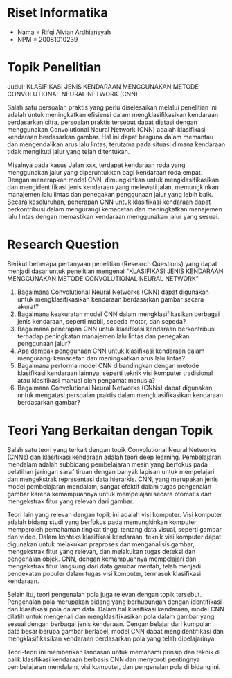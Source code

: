 # Riset Informatika

- Nama  = Rifqi Alvian Ardhiansyah
- NPM   = 20081010239

# Topik Penelitian
Judul: KLASIFIKASI JENIS KENDARAAN MENGGUNAKAN METODE CONVOLUTIONAL NEURAL NETWORK (CNN)

Salah satu persoalan praktis yang perlu diselesaikan melalui penelitian ini adalah untuk meningkatkan efisiensi dalam mengklasifikasikan kendaraan berdasarkan citra, persoalan praktis tersebut dapat diatasi dengan menggunakan Convolutional Neural Network (CNN) adalah klasifikasi kendaraan berdasarkan gambar. Hal ini dapat berguna dalam memantau dan mengendalikan arus lalu lintas, terutama pada situasi dimana kendaraan tidak mengikuti jalur yang telah ditentukan. 

Misalnya pada kasus Jalan xxx, terdapat kendaraan roda yang menggunakan jalur yang diperuntukkan bagi kendaraan roda empat. Dengan menerapkan model CNN, dimungkinkan untuk mengklasifikasikan dan mengidentifikasi jenis kendaraan yang melewati jalan, memungkinkan manajemen lalu lintas dan penegakan penggunaan jalur yang lebih baik. Secara keseluruhan, penerapan CNN untuk klasifikasi kendaraan dapat berkontribusi dalam mengurangi kemacetan dan meningkatkan manajemen lalu lintas dengan memastikan kendaraan menggunakan jalur yang sesuai.

# Research Question
Berikut beberapa pertanyaan penelitian (Research Questions) yang dapat menjadi dasar untuk penelitian mengenai "KLASIFIKASI JENIS KENDARAAN MENGGUNAKAN METODE CONVOLUTIONAL NEURAL NETWORK"

1. Bagaimana Convolutional Neural Networks (CNN) dapat digunakan untuk mengklasifikasikan kendaraan berdasarkan gambar secara akurat?
2. Bagaimana keakuratan model CNN dalam mengklasifikasikan berbagai jenis kendaraan, seperti mobil, sepeda motor, dan sepeda?
3. Bagaimana penerapan CNN untuk klasifikasi kendaraan berkontribusi terhadap peningkatan manajemen lalu lintas dan penegakan penggunaan jalur?
4. Apa dampak penggunaan CNN untuk klasifikasi kendaraan dalam mengurangi kemacetan dan meningkatkan arus lalu lintas? 
5. Bagaimana performa model CNN dibandingkan dengan metode klasifikasi kendaraan lainnya, seperti teknik visi komputer tradisional atau klasifikasi manual oleh pengamat manusia? 
6. Bagaimana Convolutional Neural Networks (CNNs) dapat digunakan untuk mengatasi persoalan praktis dalam mengklasifikasikan kendaraan berdasarkan gambar?

# Teori Yang Berkaitan dengan Topik
Salah satu teori yang terkait dengan topik Convolutional Neural Networks (CNNs) dan klasifikasi kendaraan adalah teori deep learning. Pembelajaran mendalam adalah subbidang pembelajaran mesin yang berfokus pada pelatihan jaringan saraf tiruan dengan banyak lapisan untuk mempelajari dan mengekstrak representasi data hierarkis. CNN, yang merupakan jenis model pembelajaran mendalam, sangat efektif dalam tugas pengenalan gambar karena kemampuannya untuk mempelajari secara otomatis dan mengekstrak fitur yang relevan dari gambar. 

Teori lain yang relevan dengan topik ini adalah visi komputer. Visi komputer adalah bidang studi yang berfokus pada memungkinkan komputer memperoleh pemahaman tingkat tinggi tentang data visual, seperti gambar dan video. Dalam konteks klasifikasi kendaraan, teknik visi komputer dapat digunakan untuk melakukan praproses dan menganalisis gambar, mengekstrak fitur yang relevan, dan melakukan tugas deteksi dan pengenalan objek. CNN, dengan kemampuannya mempelajari dan mengekstrak fitur langsung dari data gambar mentah, telah menjadi pendekatan populer dalam tugas visi komputer, termasuk klasifikasi kendaraan. 

Selain itu, teori pengenalan pola juga relevan dengan topik tersebut. Pengenalan pola merupakan bidang yang berhubungan dengan identifikasi dan klasifikasi pola dalam data. Dalam hal klasifikasi kendaraan, model CNN dilatih untuk mengenali dan mengklasifikasikan pola dalam gambar yang sesuai dengan berbagai jenis kendaraan. Dengan belajar dari kumpulan data besar berupa gambar berlabel, model CNN dapat mengidentifikasi dan mengklasifikasikan kendaraan berdasarkan pola yang telah dipelajarinya. 

Teori-teori ini memberikan landasan untuk memahami prinsip dan teknik di balik klasifikasi kendaraan berbasis CNN dan menyoroti pentingnya pembelajaran mendalam, visi komputer, dan pengenalan pola di bidang ini.

